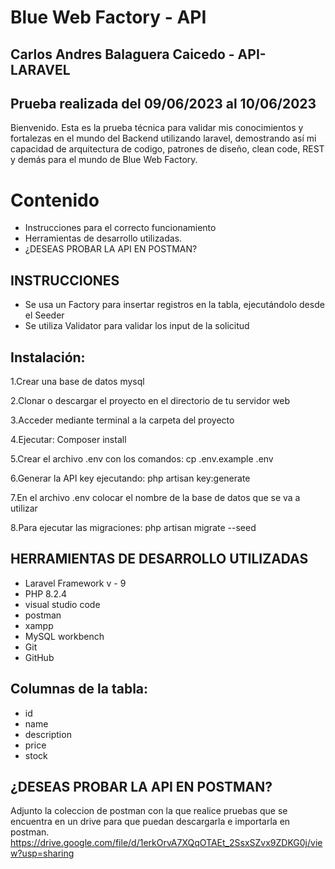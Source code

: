 
# Blue Web Factory - API 
## Carlos Andres Balaguera Caicedo - API- LARAVEL

## Prueba realizada del 09/06/2023 al 10/06/2023
Bienvenido. Esta es la prueba técnica para validar mis conocimientos y fortalezas en el mundo del Backend utilizando laravel, demostrando así mi capacidad de arquitectura de codigo, patrones de diseño, clean code,  REST y demás para el mundo de Blue Web Factory.

# Contenido
* Instrucciones para el correcto funcionamiento
* Herramientas de desarrollo utilizadas.
* ¿DESEAS PROBAR LA API EN POSTMAN?

## INSTRUCCIONES
* Se usa un  Factory para insertar registros en la tabla, ejecutándolo desde el Seeder
* Se utiliza Validator para validar los input de la solicitud

## Instalación:
1.Crear una base de datos mysql

2.Clonar o descargar el proyecto en el directorio de tu servidor web

3.Acceder mediante terminal a la carpeta del proyecto

4.Ejecutar:  Composer install

5.Crear el archivo .env con los comandos:  cp .env.example .env

6.Generar la API key ejecutando:  php artisan key:generate 

7.En el archivo .env colocar el nombre de la base de datos que se va a utilizar

8.Para ejecutar las migraciones: php artisan migrate --seed

## HERRAMIENTAS DE DESARROLLO UTILIZADAS
* Laravel Framework v - 9
* PHP 8.2.4 
* visual studio code
* postman
* xampp
* MySQL workbench
* Git
* GitHub

## Columnas de la tabla:
* id
* name
* description
* price
* stock

## ¿DESEAS PROBAR LA API EN POSTMAN?
Adjunto la coleccion de postman con la que realice pruebas que se encuentra en un drive para que puedan descargarla e importarla en postman. 
https://drive.google.com/file/d/1erkOrvA7XQqOTAEt_2SsxSZvx9ZDKG0j/view?usp=sharing 

